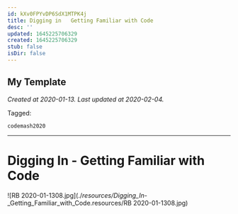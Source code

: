 ```yaml
---
id: kXv0FPYvDP6SdX1MTPK4j
title: Digging in   Getting Familiar with Code
desc: ''
updated: 1645225706329
created: 1645225706329
stub: false
isDir: false
---
```

My Template
---

_Created at 2020-01-13._
_Last updated at 2020-02-04._



Tagged: 
```
codemash2020
```


---

# Digging In - Getting Familiar with Code


![RB 2020-01-1308.jpg](./_resources/Digging_In_-_Getting_Familiar_with_Code.resources/RB 2020-01-1308.jpg)


